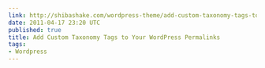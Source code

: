 ```yaml
---
link: http://shibashake.com/wordpress-theme/add-custom-taxonomy-tags-to-your-wordpress-permalinks
date: 2011-04-17 23:20 UTC
published: true
title: Add Custom Taxonomy Tags to Your WordPress Permalinks
tags:
- Wordpress
---
```



